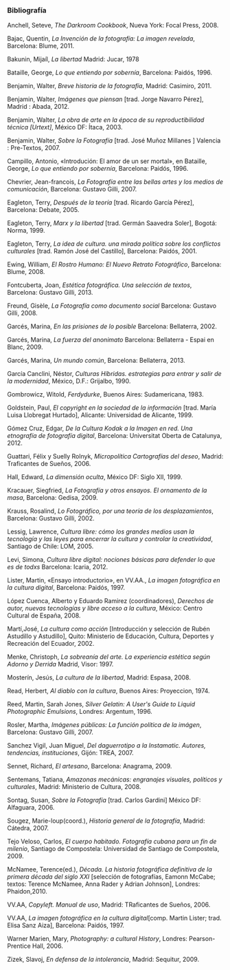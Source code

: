 ### Bibliografía

Anchell, Seteve,
_The Darkroom Cookbook_,
Nueva York: Focal Press, 2008.
<!--[392][]-->

Bajac, Quentin,
_La Invención de la fotografía: La imagen revelada_,
Barcelona: Blume, 2011.
<!--[160][N6494.S8 S83][morelia algo de el en fad y bc]-->

Bakunin, Mijaíl,
_La libertad_
Madrid: Jucar, 1978
<!--[JC571 B342][FFyL]-->

Bataille, George,
_Lo que entiendo por sobernía_,
Barcelona: Paidós, 1996.

Benjamin, Walter,
_Breve historia de la fotografía_,
Madrid: Casimiro, 2011.
<!--[64][]-->

Benjamin, Walter,
_Imágenes que piensan_ [trad. Jorge Navarro Pérez],
Madrid : Abada, 2012.
<!--[193][PT2603.E455 D4418] [BC]-->

Benjamin, Walter,
_La obra de arte en la época de su reproductibilidad técnica [Urtext]_,
México DF: Ítaca, 2003.
<!--[127][]-->

Benjamin, Walter,
_Sobre la Fotografía_ [trad. José Muñoz Millanes ]
Valencia : Pre-Textos, 2007.
<!--[153][TR147 B4718 2007] [BC]-->

Campillo, Antonio,
«Introdución: El amor de un ser mortal»,
en Bataille, George, _Lo que entiendo por sobernía_,
Barcelona: Paidós, 1996.
<!--[09-43][]-->

Chevrier, Jean-francois,
_La Fotografía entre las bellas artes y los medios de comunicación_,
Barcelona: Gustavo Gilli, 2007.
<!--[350][]-->

Eagleton, Terry,
_Después de la teoría_ [trad. Ricardo García Pérez],
Barcelona: Debate, 2005.

Eagleton, Terry,
_Marx y la libertad_ [trad. Germán Saavedra Soler],
Bogotá: Norma, 1999.

Eagleton, Terry,
_La idea de cultura. una mirada política sobre los conflictos culturales_ [trad. Ramón José del Castillo],
Barcelona: Paidós, 2001.

Ewing, William,
_El Rostro Humano: El Nuevo Retrato Fotográfico_,
Barcelona: Blume, 2008.
<!--[240][]-->

Fontcuberta, Joan,
_Estética fotográfica. Una selección de textos_,
Barcelona: Gustavo Gilli, 2013.
<!--[288][]-->

Freund, Gisèle,
_La Fotografía como documento social_
Barcelona: Gustavo Gilli, 2008.
<!--[207][]-->

Garcés, Marina,
_En las prisiones de lo posible_
Barcelona: Bellaterra, 2002.
<!--[BC199.P7 G37][BC; CCH-SUR]-->

Garcés, Marina,
_La fuerza del anonimato_
Barcelona: Bellaterra - Espai en Blanc, 2009.
<!--[HM816 F84][BC;FAD]-->

Garcés, Marina,
_Un mundo común_,
Barcelona: Bellaterra, 2013.

García Canclini, Néstor,
_Culturas Híbridas. estrategias para entrar y salir de la modernidad_,
 México, D.F.: Grijalbo, 1990.
 <!--[HM106 G37 1990][BC]-->

Gombrowicz, Witold,
_Ferdydurke_,
Buenos Aires: Sudamericana, 1983.

Goldstein, Paul,
_El copyright en la sociedad de la información_ [trad. María Luisa Llobregat Hurtado],
Alicante: Universidad de Alicante, 1999.
<!--[205][KF2994] [BC]-->

Gómez Cruz, Edgar,
_De la Cultura Kodak a la Imagen en red. Una etnografía de fotografía digital_,
Barcelona: Universitat Oberta de Catalunya, 2012.
<!--[290][]-->

Guattari, Félix y Suelly Rolnyk,
_Micropolítica Cartografías del deseo_,
Madrid: Traficantes de Sueños, 2006.
<!--[380][]-->

Hall, Edward,
_La dimensión oculta_,
México DF: Siglo XII, 1999.
<!--[259][]-->

Kracauer, Siegfried,
_La Fotografía y otros ensayos. El ornamento de la masa_,
Barcelona: Gedisa, 2009.
<!--[160][BC]-->

Krauss, Rosalind,
_Lo Fotográfico, por una teoría de los desplazamientos_,
Barcelona: Gustavo Gilli, 2002.
<!--[237][TR642 K7318] [BC]-->

Lessig, Lawrence,
_Cultura libre: cómo los grandes medios usan la tecnología y las leyes para encerrar la cultura y controlar la creatividad_,
Santiago de Chile: LOM, 2005.
<!--[265][KF2979 L4718][BC]-->

Levi, Simona,
_Cultura libre digital: nociones básicas para defender lo que es de todxs_
Barcelona: Icaria, 2012.
<!--[126][]-->

Lister, Martin,
«Ensayo introductorio»,
en VV.AA., _La imagen fotográfica en la cultura digital_,
Barcelona: Paidós, 1997.
<!--[336][]-->

López Cuenca, Alberto y Eduardo Ramirez (coordinadores),
_Derechos de autor, nuevas tecnologías y libre acceso a la cultura_,
México: Centro Cultural de España, 2008.
<!--[213][]-->

Martí,José,
_La cultura como acción_ [Introducción y selección de Rubén Astudillo y Astudillo],
Quito: Ministerio de Educación, Cultura, Deportes y Recreación del Ecuador, 2002.
<!--[358][]-->

Menke, Christoph,
_La sobreanía del arte. La experiencia estética según Adorno y Derrida_
Madrid, Visor: 1997.

Mosterín, Jesús,
_La cultura de la libertad_,
Madrid: Espasa, 2008.
<!--[303][B824.4 M67][BC]-->

﻿Read, Herbert,
_Al diablo con la cultura_,
Buenos Aires: Proyeccion, 1974.
<!--[196][]-->

Reed, Martin, Sarah Jones,
_Silver Gelatin: A User's Guide to Liquid Photographic Emulsions_,
Londres: Argentum, 1996.
<!--[144][]-->

Rosler, Martha,
_Imágenes públicas: La función política de la imágen_,
Barcelona: Gustavo Gilli, 2007.
<!--[317][]-->

Sanchez Vigil, Juan Miguel,
_Del daguerrotipo a la Instamatic. Autores, tendencias, instituciones_,
Gijón: TREA, 2007.
<!--[608][FFyL BC]-->

Sennet, Richard,
_El artesano_,
Barcelona: Anagrama, 2009.
<!--[416][]-->

Sentemans, Tatiana,
_Amazonas mecánicas: engranajes visuales, políticos y culturales_,
Madrid: Ministerio de Cultura, 2008.
<!--[330][]-->

Sontag, Susan,
_Sobre la Fotografía_ [trad. Carlos Gardini]
México DF: Alfaguara, 2006.
<!--[]-->

Sougez, Marie-loup(coord.),
_Historia general de la fotografía_,
Madrid: Cátedra, 2007.
<!--[832][]-->

Tejo Veloso, Carlos,
_El cuerpo habitado. Fotografía cubana para un fin de milenio_,
Santiago de Compostela: Universidad de Santiago de Compostela, 2009.
<!--[289][]-->

McNamee, Terence(ed.),
_Década. La historia fotográfica definitiva de la primera década del siglo XXI_ [selección de fotografías, Eamonn McCabe; textos: Terence McNamee, Anna Rader y Adrian Johnson],
Londres: Phaidon,2010.
<!--[504][D862 M3518][FAD]-->

VV.AA,
_Copyleft. Manual de uso_,
Madrid: TRaficantes de Sueños, 2006.

VV.AA,
_La imagen fotográfica en la cultura digital_[comp. Martin Lister; trad. Elisa Sanz Aiza],
Barcelona: Paidós, 1997.
<!--[336][TR183 P4318][FAD]-->

Warner Marien, Mary,
_Photography: a cultural History_,
Londres: Pearson-Prentice Hall, 2006.
<!--[544][]-->

Zizek, Slavoj,
_En defensa de la intolerancia_,
Madrid: Sequitur, 2009.
<!--[123][]-->
